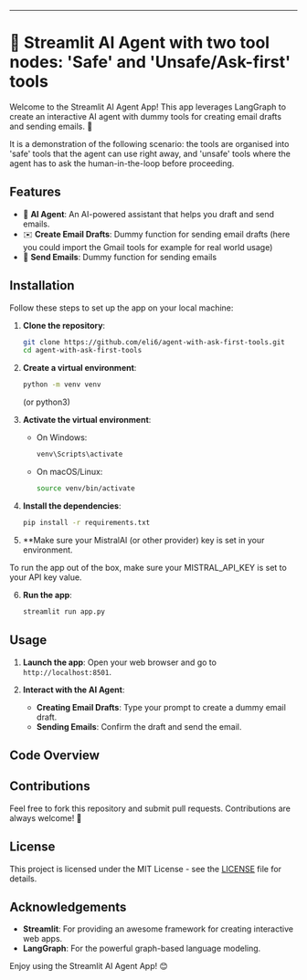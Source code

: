 
---

# 🤖 Streamlit AI Agent with two tool nodes: 'Safe' and 'Unsafe/Ask-first' tools

Welcome to the Streamlit AI Agent App! This app leverages LangGraph to create an interactive AI agent with dummy tools for creating email drafts and sending emails. 🚀

It is a demonstration of the following scenario: the tools are organised into 'safe' tools that the agent can use right away, and 'unsafe' tools where the agent has to ask the human-in-the-loop before proceeding.

## Features

- 🌟 **AI Agent**: An AI-powered assistant that helps you draft and send emails.
- ✉️ **Create Email Drafts**: Dummy function for sending email drafts (here you could import the Gmail tools for example for real world usage)
- 📧 **Send Emails**: Dummy function for sending emails

## Installation

Follow these steps to set up the app on your local machine:

1. **Clone the repository**:
    ```bash
    git clone https://github.com/eli6/agent-with-ask-first-tools.git
    cd agent-with-ask-first-tools
    ```

2. **Create a virtual environment**:
    ```bash
    python -m venv venv 
    ```
    (or python3)

3. **Activate the virtual environment**:
    - On Windows:
        ```bash
        venv\Scripts\activate
        ```
    - On macOS/Linux:
        ```bash
        source venv/bin/activate
        ```

4. **Install the dependencies**:
    ```bash
    pip install -r requirements.txt
    ```

5. **Make sure your MistralAI (or other provider) key is set in your environment.
 
 To run the app out of the box, make sure your MISTRAL_API_KEY is set to your API key value.

6. **Run the app**:
    ```bash
    streamlit run app.py
    ```

## Usage

1. **Launch the app**: Open your web browser and go to `http://localhost:8501`.

2. **Interact with the AI Agent**:
    - **Creating Email Drafts**: Type your prompt to create a dummy email draft.
    - **Sending Emails**: Confirm the draft and send the email.

## Code Overview

## Contributions

Feel free to fork this repository and submit pull requests. Contributions are always welcome! 🌟

## License

This project is licensed under the MIT License - see the [LICENSE](LICENSE) file for details.

## Acknowledgements

- **Streamlit**: For providing an awesome framework for creating interactive web apps.
- **LangGraph**: For the powerful graph-based language modeling.

Enjoy using the Streamlit AI Agent App! 😊
